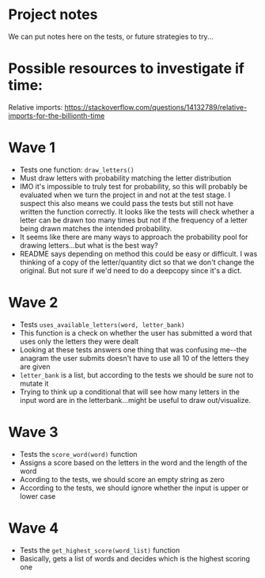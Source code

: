 # Project notes
We can put notes here on the tests, or future strategies to try...

# Possible resources to investigate if time:
Relative imports: https://stackoverflow.com/questions/14132789/relative-imports-for-the-billionth-time

# Wave 1
- Tests one function: `draw_letters()`
- Must draw letters with probability matching the letter distribution
- IMO it's impossible to truly test for probability, so this will probably be evaluated when we turn the project in and not at the test stage. I suspect this also means we could pass the tests but still not have written the function correctly.  It looks like the tests will check whether a letter can be drawn too many times but not if the frequency of a letter being drawn matches the intended probability.
- It seems like there are many ways to approach the probability pool for drawing letters...but what is the best way?
- README says depending on method this could be easy or difficult. I was thinking of a copy of the letter/quantity dict so that we don't change the original. But not sure if we'd need to do a deepcopy since it's a dict.  

# Wave 2
- Tests `uses_available_letters(word, letter_bank)`
- This function is a check on whether the user has submitted a word that uses only the letters they were dealt
- Looking at these tests answers one thing that was confusing me--the anagram the user submits doesn't have to use all 10 of the letters they are given
- `letter_bank` is a list, but according to the tests we should be sure not to mutate it
- Trying to think up a conditional that will see how many letters in the input word are in the letterbank...might be useful to draw out/visualize.

# Wave 3
- Tests the `score_word(word)` function
- Assigns a score based on the letters in the word and the length of the word 
- Acording to the tests, we should score an empty string as zero
- According to the tests, we should ignore whether the input is upper or lower case
  
# Wave 4
- Tests the `get_highest_score(word_list)` function
- Basically, gets a list of words and decides which is the highest scoring one